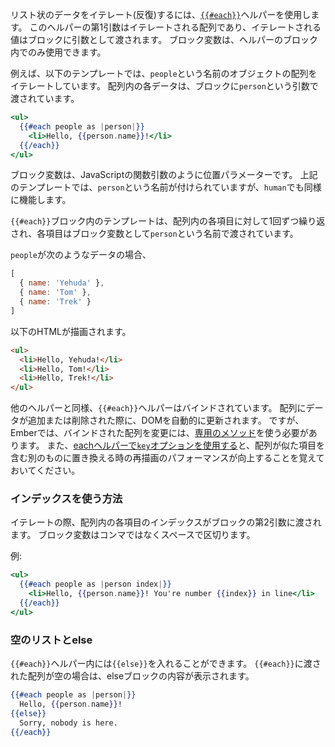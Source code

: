 <!--
To iterate over a list of items, use the
[`{{#each}}`](https://www.emberjs.com/api/ember/2.16/classes/Ember.Templates.helpers/methods/if?anchor=each)
helper. The first argument to this helper is the array to be iterated, and
the value being iterated is yielded as a block param. Block params are only
available inside the block of their helper.
-->

リスト状のデータをイテレート(反復)するには、[`{{#each}}`](https://www.emberjs.com/api/ember/2.16/classes/Ember.Templates.helpers/methods/if?anchor=each)ヘルパーを使用します。
このヘルパーの第1引数はイテレートされる配列であり、イテレートされる値はブロックに引数として渡されます。
ブロック変数は、ヘルパーのブロック内でのみ使用できます。

<!--
For example, this template iterates an array named `people` that contains
objects. Each item in the array is provided as the block param `person`.
-->

例えば、以下のテンプレートでは、`people`という名前のオブジェクトの配列をイテレートしています。
配列内の各データは、ブロックに`person`という引数で渡されています。


```handlebars
<ul>
  {{#each people as |person|}}
    <li>Hello, {{person.name}}!</li>
  {{/each}}
</ul>
```

<!--
Block params, like function arguments in JavaScript, are positional. `person`
is what each item is named in the above template, but `human` would work just
as well.
-->

ブロック変数は、JavaScriptの関数引数のように位置パラメーターです。
上記のテンプレートでは、`person`という名前が付けられていますが、`human`でも同様に機能します。

<!--
The template inside of the `{{#each}}` block will be repeated once for
each item in the array, with the each item set to the `person` block param.
-->

`{{#each}}`ブロック内のテンプレートは、配列内の各項目に対して1回ずつ繰り返され、各項目はブロック変数として`person`という名前で渡されています。

<!--
Given an input array like:
-->

`people`が次のようなデータの場合、

```js
[
  { name: 'Yehuda' },
  { name: 'Tom' },
  { name: 'Trek' }
]
```

<!--
The above template will render HTML like this:
-->

以下のHTMLが描画されます。


```html
<ul>
  <li>Hello, Yehuda!</li>
  <li>Hello, Tom!</li>
  <li>Hello, Trek!</li>
</ul>
```

<!--
Like other helpers, the `{{#each}}` helper is bound.  If a new item is added to
or removed from the iterated array, the DOM will be updated without having to
write any additional code. That said, Ember requires that you use [special
methods](../../object-model/enumerables/#toc_use-of-observable-methods-and-properties)
to update bound arrays. Also be aware that [using the `key` option with an each
helper](https://www.emberjs.com/api/ember/2.16/classes/Ember.Templates.helpers/methods/if?anchor=each)
can improve re-render performance when an array is replaced with another
containing similar items.
-->

他のヘルパーと同様、`{{#each}}`ヘルパーはバインドされています。
配列にデータが追加または削除された際に、DOMを自動的に更新されます。
ですが、Emberでは、バインドされた配列を変更には、[専用のメソッド](../../object-model/enumerables/#toc_use-of-observable-methods-and-properties)を使う必要があります。
また、[eachヘルパーで`key`オプションを使用する](https://www.emberjs.com/api/ember/2.16/classes/Ember.Templates.helpers/methods/if?anchor=each)と、配列が似た項目を含む別のものに置き換える時の再描画のパフォーマンスが向上することを覚えておいてください。


<!--
### Accessing an item's `index`
-->

### インデックスを使う方法

<!--
During iteration, the index of each item in the array is provided as a second
block param. Block params are space-separated, without commas. For example:
-->

イテレートの際、配列内の各項目のインデックスがブロックの第2引数に渡されます。
ブロック変数はコンマではなくスペースで区切ります。

例:

```handlebars
<ul>
  {{#each people as |person index|}}
    <li>Hello, {{person.name}}! You're number {{index}} in line</li>
  {{/each}}
</ul>
```

### 空のリストとelse

<!--
The [`{{#each}}`](https://www.emberjs.com/api/ember/2.16/classes/Ember.Templates.helpers/methods/if?anchor=each)
helper can have a corresponding `{{else}}`. The contents of this block will
render if the array passed to `{{#each}}` is empty:
-->

`{{#each}}`ヘルパー内には`{{else}}`を入れることができます。
`{{#each}}`に渡された配列が空の場合は、elseブロックの内容が表示されます。

```handlebars
{{#each people as |person|}}
  Hello, {{person.name}}!
{{else}}
  Sorry, nobody is here.
{{/each}}
```
